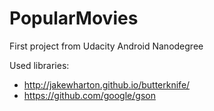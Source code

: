 # PopularMovies

First project from Udacity Android Nanodegree

Used libraries:
 * http://jakewharton.github.io/butterknife/
 * https://github.com/google/gson
